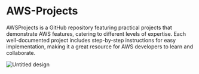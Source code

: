# AWS-Projects
AWSProjects is a GitHub repository featuring practical projects that demonstrate AWS features, catering to different levels of expertise. Each well-documented project includes step-by-step instructions for easy implementation, making it a great resource for AWS developers to learn and collaborate.


![Untitled design](https://user-images.githubusercontent.com/128338058/227731443-24b41ca1-5571-4ffa-866e-3e5e6c54be94.png)
